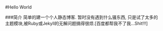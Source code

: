 #Hello World

###简介
简单的建一个个人静态博客.
暂时没有遇到什么骚东西,
只是试了太多的主题模块,被Ruby或Jekyll的无解问题搞得很烦.[百度都帮我不了我...Shit!!!]